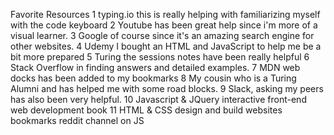 Favorite Resources
 1 typing.io this is really helping with familiarizing myself with the code keyboard
 2 Youtube has been great help since i'm more of a visual learner.
 3 Google of course since it's an amazing search engine for other websites.
 4 Udemy I bought an HTML and JavaScript to help me be a bit more prepared
 5 Turing the sessions notes have been really helpful
6 Stack Overflow in finding answers and detailed examples.
7 MDN web docks has been added to my bookmarks
8 My cousin who is a Turing Alumni and has helped me with some road blocks.
9 Slack, asking my peers has also been very helpful.
10 Javascript & JQuery interactive front-end web development book
11 HTML & CSS design and build websites bookmarks
reddit channel on JS
